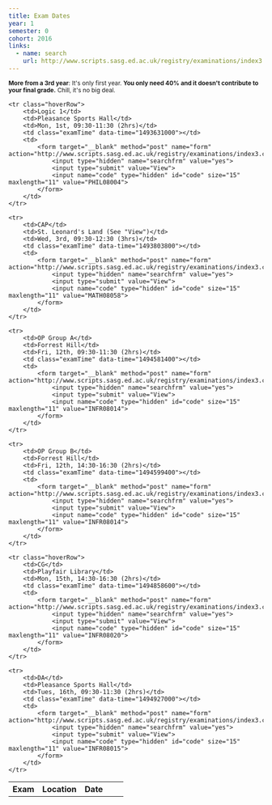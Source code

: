 ```yaml
---
title: Exam Dates
year: 1
semester: 0
cohort: 2016
links:
  - name: search
    url: http://www.scripts.sasg.ed.ac.uk/registry/examinations/index3.cfm
---
```

<small>**More from a 3rd year**: It's only first year. **You only need 40% and it doesn't contribute to your final grade.** Chill, it's no big deal.</small>

<table style="width: 100%;">
    <tr>
        <th>Exam</th>
        <th>Location</th>
        <th>Date</th>
        <th></th>
        <th></th>
    </tr>
    

    <tr class="hoverRow">
        <td>Logic 1</td>
        <td>Pleasance Sports Hall</td>
        <td>Mon, 1st, 09:30-11:30 (2hrs)</td>
        <td class="examTime" data-time="1493631000"></td>
        <td>
            <form target="__blank" method="post" name="form" action="http://www.scripts.sasg.ed.ac.uk/registry/examinations/index3.cfm">
                <input type="hidden" name="searchfrm" value="yes">
                <input type="submit" value="View">
                <input name="code" type="hidden" id="code" size="15" maxlength="11" value="PHIL08004">
            </form>
        </td>
    </tr>

    <tr>
        <td>CAP</td>
        <td>St. Leonard's Land (See "View")</td>
        <td>Wed, 3rd, 09:30-12:30 (3hrs)</td>
        <td class="examTime" data-time="1493803800"></td>
        <td>
            <form target="__blank" method="post" name="form" action="http://www.scripts.sasg.ed.ac.uk/registry/examinations/index3.cfm">
                <input type="hidden" name="searchfrm" value="yes">
                <input type="submit" value="View">
                <input name="code" type="hidden" id="code" size="15" maxlength="11" value="MATH08058">
            </form>
        </td>
    </tr>

    <tr>
        <td>OP Group A</td>
        <td>Forrest Hill</td>
        <td>Fri, 12th, 09:30-11:30 (2hrs)</td>
        <td class="examTime" data-time="1494581400"></td>
        <td>
            <form target="__blank" method="post" name="form" action="http://www.scripts.sasg.ed.ac.uk/registry/examinations/index3.cfm">
                <input type="hidden" name="searchfrm" value="yes">
                <input type="submit" value="View">
                <input name="code" type="hidden" id="code" size="15" maxlength="11" value="INFR08014">
            </form>
        </td>
    </tr>

    <tr>
        <td>OP Group B</td>
        <td>Forrest Hill</td>
        <td>Fri, 12th, 14:30-16:30 (2hrs)</td>
        <td class="examTime" data-time="1494599400"></td>
        <td>
            <form target="__blank" method="post" name="form" action="http://www.scripts.sasg.ed.ac.uk/registry/examinations/index3.cfm">
                <input type="hidden" name="searchfrm" value="yes">
                <input type="submit" value="View">
                <input name="code" type="hidden" id="code" size="15" maxlength="11" value="INFR08014">
            </form>
        </td>
    </tr>

    <tr class="hoverRow">
        <td>CG</td>
        <td>Playfair Library</td>
        <td>Mon, 15th, 14:30-16:30 (2hrs)</td>
        <td class="examTime" data-time="1494858600"></td>
        <td>
            <form target="__blank" method="post" name="form" action="http://www.scripts.sasg.ed.ac.uk/registry/examinations/index3.cfm">
                <input type="hidden" name="searchfrm" value="yes">
                <input type="submit" value="View">
                <input name="code" type="hidden" id="code" size="15" maxlength="11" value="INFR08020">
            </form>
        </td>
    </tr>

    <tr>
        <td>DA</td>
        <td>Pleasance Sports Hall</td>
        <td>Tues, 16th, 09:30-11:30 (2hrs)</td>
        <td class="examTime" data-time="1494927000"></td>
        <td>
            <form target="__blank" method="post" name="form" action="http://www.scripts.sasg.ed.ac.uk/registry/examinations/index3.cfm">
                <input type="hidden" name="searchfrm" value="yes">
                <input type="submit" value="View">
                <input name="code" type="hidden" id="code" size="15" maxlength="11" value="INFR08015">
            </form>
        </td>
    </tr>
</table>

<script src="https://cdnjs.cloudflare.com/ajax/libs/jquery/3.1.1/jquery.min.js" async></script>
<script src="https://cdnjs.cloudflare.com/ajax/libs/moment.js/2.16.0/moment.min.js" async></script>
<script src="/static/js/exam-script.js" defer></script>
